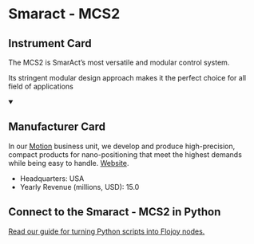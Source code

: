 
# Smaract - MCS2

## Instrument Card

The MCS2 is SmarAct’s most versatile and modular control system.

Its stringent modular design approach makes it the perfect choice for all field of applications

<details open>
<summary><h2>Manufacturer Card</h2></summary>

In our [Motion](https://www.smaract.com/en/motion) business unit, we develop and produce high-precision, compact products for nano-positioning that meet the highest demands while being easy to handle. <a href="https://www.smaract.com/en/">Website</a>.

<ul>
  <li>Headquarters: USA</li>
  <li>Yearly Revenue (millions, USD): 15.0</li>
</ul>
</details>

## Connect to the Smaract - MCS2 in Python

[Read our guide for turning Python scripts into Flojoy nodes.](https://docs.flojoy.ai/custom-nodes/creating-custom-node/)


